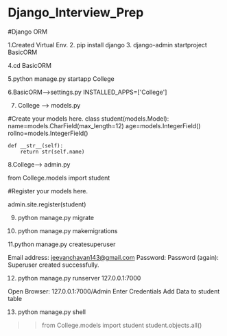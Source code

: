 # Django_Interview_Prep


#Django ORM 

1.Created Virtual Env.
2. pip install django
3. django-admin startproject BasicORM

4.cd BasicORM

5.python manage.py startapp College

6.BasicORM-->settings.py INSTALLED_APPS=['College']

7. College --> models.py

#Create your models here.
class student(models.Model):
    name=models.CharField(max_length=12)
    age=models.IntegerField()
    rollno=models.IntegerField()

    def __str__(self):
        return str(self.name)
        
8.College--> admin.py

from College.models import student

#Register your models here.

admin.site.register(student)

9. python manage.py migrate

10. python manage.py makemigrations

11.python manage.py createsuperuser

Email address: jeevanchavan143@gmail.com
Password:
Password (again):
Superuser created successfully.

12. python manage.py runserver  127.0.0.1:7000

Open Browser:  127.0.0.1:7000/Admin 
Enter Credentials
Add Data to student table

13. python manage.py shell 
>> from College.models import student
>>student.objects.all()




